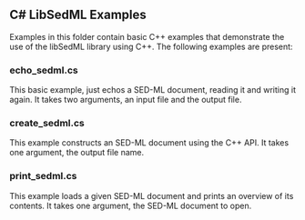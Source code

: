 ## C# LibSedML Examples

Examples in this folder contain basic C++ examples that demonstrate the use of the libSedML library using C++. The following examples are present: 

### echo_sedml.cs
This basic example, just echos a SED-ML document, reading it and writing it again. It takes two arguments, an input file and the output file. 

### create_sedml.cs
This example constructs an SED-ML document using the C++ API. It takes one argument, the output file name.

### print_sedml.cs
This example loads a given SED-ML document and prints an overview of its contents. It takes one argument, the SED-ML document to open. 
